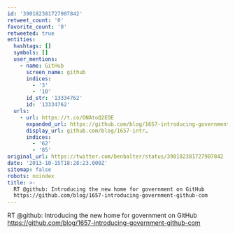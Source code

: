 ```yaml
---
id: '390182381727907842'
retweet_count: '0'
favorite_count: '0'
retweeted: true
entities:
  hashtags: []
  symbols: []
  user_mentions:
    - name: GitHub
      screen_name: github
      indices:
        - '3'
        - '10'
      id_str: '13334762'
      id: '13334762'
  urls:
    - url: https://t.co/ONAtoQ2EOE
      expanded_url: https://github.com/blog/1657-introducing-government-github-com
      display_url: github.com/blog/1657-intr…
      indices:
        - '62'
        - '85'
original_url: https://twitter.com/benbalter/status/390182381727907842
date: '2013-10-15T18:28:23.000Z'
sitemap: false
robots: noindex
title: >-
  RT @github: Introducing the new home for government on GitHub
  https://github.com/blog/1657-introducing-government-github-com
---
```


RT @github: Introducing the new home for government on GitHub https://github.com/blog/1657-introducing-government-github-com